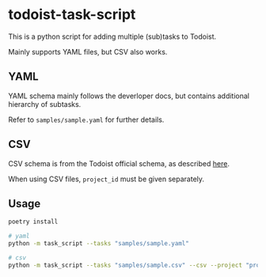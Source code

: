 # todoist-task-script

This is a python script for adding multiple (sub)tasks to Todoist.

Mainly supports YAML files, but CSV also works.

## YAML

YAML schema mainly follows the deverloper docs, but contains additional hierarchy of subtasks.

Refer to `samples/sample.yaml` for further details.

## CSV

CSV schema is from the Todoist official schema, as described [here](https://todoist.com/help/articles/format-a-csv-file-to-import-into-todoist).

When using CSV files, `project_id` must be given separately.

## Usage

```bash
poetry install

# yaml
python -m task_script --tasks "samples/sample.yaml"

# csv
python -m task_script --tasks "samples/sample.csv" --csv --project "project-id"
```
